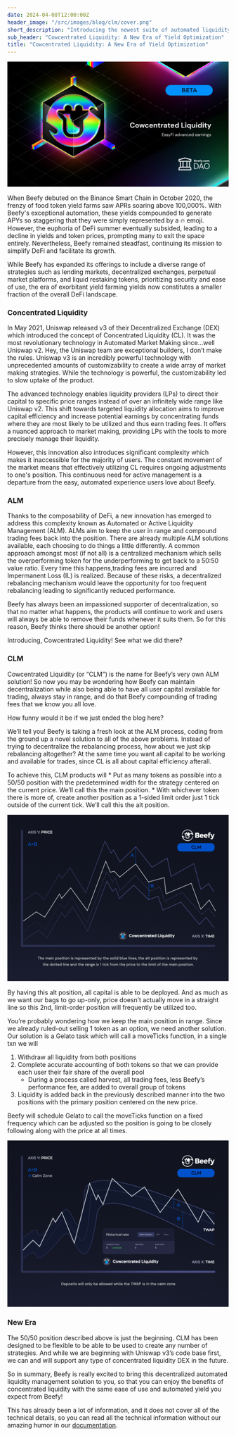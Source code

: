 ```yaml
---
date: 2024-04-08T12:00:00Z
header_image: "/src/images/blog/clm/cover.png"
short_description: "Introducing the newest suite of automated liquidity solutions: Beefy CLM."
sub_header: "Cowcentrated Liquidity: A New Era of Yield Optimization"
title: "Cowcentrated Liquidity: A New Era of Yield Optimization"
---
```


![](/src/images/blog/clm/cover.png)

When Beefy debuted on the Binance Smart Chain in October 2020, the frenzy of food token yield farms saw APRs soaring above 100,000%. With Beefy's exceptional automation, these yields compounded to generate APYs so staggering that they were simply represented by a 🔥 emoji. However, the euphoria of DeFi summer eventually subsided, leading to a decline in yields and token prices, prompting many to exit the space entirely. Nevertheless, Beefy remained steadfast, continuing its mission to simplify DeFi and facilitate its growth.

While Beefy has expanded its offerings to include a diverse range of strategies such as lending markets, decentralized exchanges, perpetual market platforms, and liquid restaking tokens, prioritizing security and ease of use, the era of exorbitant yield farming yields now constitutes a smaller fraction of the overall DeFi landscape.

### Concentrated Liquidity

In May 2021, Uniswap released v3 of their Decentralized Exchange (DEX) which introduced the concept of Concentrated Liquidity (CL). It was the most revolutionary technology in Automated Market Making since…well Uniswap v2.  Hey, the Uniswap team are exceptional builders, I don’t make the rules.  Uniswap v3 is an incredibly powerful technology with unprecedented amounts of customizability to create a wide array of market making strategies.  While the technology is powerful, the customizability led to slow uptake of the product.

The advanced technology enables liquidity providers (LPs) to direct their capital to specific price ranges instead of over an infinitely wide range like Uniswap v2. This shift towards targeted liquidity allocation aims to improve capital efficiency and increase potential earnings by concentrating funds where they are most likely to be utilized and thus earn trading fees. It offers a nuanced approach to market making, providing LPs with the tools to more precisely manage their liquidity.

However, this innovation also introduces significant complexity which makes it inaccessible for the majority of users. The constant movement of the market means that effectively utilizing CL requires ongoing adjustments to one's position. This continuous need for active management is a departure from the easy, automated experience users love about Beefy.

### ALM

Thanks to the composability of DeFi, a new innovation has emerged to address this complexity known as Automated or Active Liquidity Management (ALM). ALMs aim to keep the user in range and compound trading fees back into the position.  There are already multiple ALM solutions available, each choosing to do things a little differently.  A common approach amongst most (if not all) is a centralized mechanism which sells the overperforming token for the underperforming to get back to a 50:50 value ratio. Every time this happens,trading fees are incurred and Impermanent Loss (IL) is realized.  Because of these risks, a decentralized rebalancing mechanism would leave the opportunity for too frequent rebalancing leading to significantly reduced performance.

Beefy has always been an impassioned supporter of decentralization, so that no matter what happens, the products will continue to work and users will always be able to remove their funds whenever it suits them. So for this reason, Beefy thinks there should be another option!

Introducing, Cowcentrated Liquidity! See what we did there?

### CLM

Cowcentrated Liquidity (or “CLM”) is the name for Beefy’s very own ALM solution!  So now you may be wondering how Beefy can maintain decentralization while also being able to have all user capital available for trading, always stay in range, and do that Beefy compounding of trading fees that we know you all love.

How funny would it be if we just ended the blog here?

We’ll tell you!  Beefy is taking a fresh look at the ALM process, coding from the ground up a novel solution to all of the above problems.  Instead of trying to decentralize the rebalancing process, how about we just skip rebalancing altogether?  At the same time you want all capital to be working and available for trades, since CL is all about capital efficiency afterall.

To achieve this, CLM products will
    * Put as many tokens as possible into a 50/50 position with the predetermined width for the strategy centered on the current price. We’ll call this the main position.
    * With whichever token there is more of, create another position as a 1-sided limit order just 1 tick outside of the current tick. We’ll call this the alt position.

![](/src/images/blog/clm/range-graphic.png)

By having this alt position, all capital is able to be deployed. And as much as we want our bags to go up-only, price doesn’t actually move in a straight line so this 2nd, limit-order position will frequently be utilized too.

You’re probably wondering how we keep the main position in range. Since we already ruled-out selling 1 token as an option, we need another solution.  Our solution is a Gelato task which will call a moveTicks function, in a single txn we will
1. Withdraw all liquidity from both positions
2. Complete accurate accounting of both tokens so that we can provide each user their fair share of the overall pool
    * During a process called harvest, all trading fees, less Beefy’s performance fee, are added to overall group of tokens
3. Liquidity is added back in the previously described manner into the two positions with the primary position centered on the new price.

Beefy will schedule Gelato to call the moveTicks function on a fixed frequency which can be adjusted so the position is going to be closely following along with the price at all times.

![](/src/images/blog/clm/calm-zone-graphic.png)

### New Era

The 50/50 position described above is just the beginning. CLM has been designed to be flexible to be able to be used to create any number of strategies. And while we are beginning with Uniswap v3’s code base first, we can and will support any type of concentrated liquidity DEX in the future.

So in summary, Beefy is really excited to bring this decentralized automated liquidity management solution to you, so that you can enjoy the benefits of concentrated liquidity with the same ease of use and automated yield you expect from Beefy!

This has already been a lot of information, and it does not cover all of the technical details, so you can read all the technical information without our amazing humor in our [documentation](https://docs.beefy.finance/beefy-products/clm).